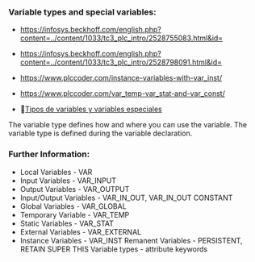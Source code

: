 ### Variable types and special variables:

- https://infosys.beckhoff.com/english.php?content=../content/1033/tc3_plc_intro/2528755083.html&id=

- https://infosys.beckhoff.com/english.php?content=../content/1033/tc3_plc_intro/2528798091.html&id=

- https://www.plccoder.com/instance-variables-with-var_inst/

- https://www.plccoder.com/var_temp-var_stat-and-var_const/

- 🔗[Tipos de variables y variables especiales](https://infosys.beckhoff.com/content/1033/tc3_plc_intro/2528749707.html?id=3782076432056683724)

The variable type defines how and where you can use the variable. The variable type is defined during the variable declaration.

### Further Information:
- Local Variables - VAR
- Input Variables - VAR_INPUT
- Output Variables - VAR_OUTPUT
- Input/Output Variables - VAR_IN_OUT, VAR_IN_OUT CONSTANT
- Global Variables - VAR_GLOBAL
- Temporary Variable - VAR_TEMP
- Static Variables - VAR_STAT
- External Variables - VAR_EXTERNAL
- Instance Variables - VAR_INST
Remanent Variables - PERSISTENT, RETAIN
SUPER
THIS
Variable types - attribute keywords